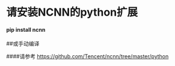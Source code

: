 # 请安装NCNN的python扩展

#### pip install ncnn

##或手动编译

####请参考
https://github.com/Tencent/ncnn/tree/master/python